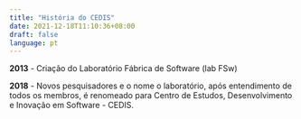 ```yaml
---
title: "História do CEDIS"
date: 2021-12-18T11:10:36+08:00
draft: false
language: pt
---
```

**2013** - Criação do Laboratório Fábrica de Software (lab FSw)

**2018** - Novos pesquisadores e o nome o laboratório, após entendimento de todos os membros, é renomeado para Centro de Estudos, Desenvolvimento e Inovação em Software - CEDIS.